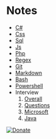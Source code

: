 # Notes

* [C#](notes/csharp.md)
* [Css](notes/css.md)
* [Sql](notes/sql.md)
* [Js](notes/js.md)
* [Php](notes/php.md)
* [Regex](notes/regex.md)
* [Git](notes/git.md)
* [Markdown](notes/markdown.md)
* [Bash](notes/bash.md)
* [Powershell](notes/powershell.md)
* Interview
    1. [Overall](notes/interview/Overall.md)
    2. [Questions](notes/interview/Questions.md)
    3. [Microsoft](notes/interview/MicrosftInternship.md)
    4. [Java](notes/interview/Java.md)

[![Donate](https://www.buymeacoffee.com/assets/img/custom_images/orange_img.png)](https://buymeacoff.ee/XrTW5YQDy)